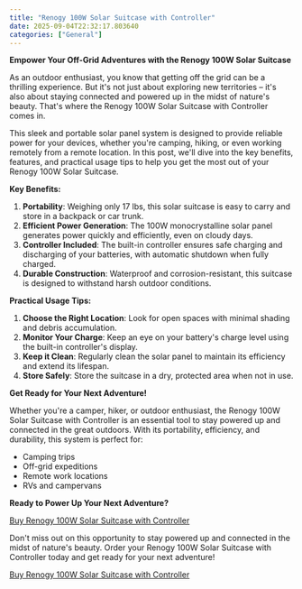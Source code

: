 ```yaml
---
title: "Renogy 100W Solar Suitcase with Controller"
date: 2025-09-04T22:32:17.803640
categories: ["General"]
---
```

**Empower Your Off-Grid Adventures with the Renogy 100W Solar Suitcase**

As an outdoor enthusiast, you know that getting off the grid can be a thrilling experience. But it's not just about exploring new territories – it's also about staying connected and powered up in the midst of nature's beauty. That's where the Renogy 100W Solar Suitcase with Controller comes in.

This sleek and portable solar panel system is designed to provide reliable power for your devices, whether you're camping, hiking, or even working remotely from a remote location. In this post, we'll dive into the key benefits, features, and practical usage tips to help you get the most out of your Renogy 100W Solar Suitcase.

**Key Benefits:**

1. **Portability**: Weighing only 17 lbs, this solar suitcase is easy to carry and store in a backpack or car trunk.
2. **Efficient Power Generation**: The 100W monocrystalline solar panel generates power quickly and efficiently, even on cloudy days.
3. **Controller Included**: The built-in controller ensures safe charging and discharging of your batteries, with automatic shutdown when fully charged.
4. **Durable Construction**: Waterproof and corrosion-resistant, this suitcase is designed to withstand harsh outdoor conditions.

**Practical Usage Tips:**

1. **Choose the Right Location**: Look for open spaces with minimal shading and debris accumulation.
2. **Monitor Your Charge**: Keep an eye on your battery's charge level using the built-in controller's display.
3. **Keep it Clean**: Regularly clean the solar panel to maintain its efficiency and extend its lifespan.
4. **Store Safely**: Store the suitcase in a dry, protected area when not in use.

**Get Ready for Your Next Adventure!**

Whether you're a camper, hiker, or outdoor enthusiast, the Renogy 100W Solar Suitcase with Controller is an essential tool to stay powered up and connected in the great outdoors. With its portability, efficiency, and durability, this system is perfect for:

* Camping trips
* Off-grid expeditions
* Remote work locations
* RVs and campervans

**Ready to Power Up Your Next Adventure?**

[Buy Renogy 100W Solar Suitcase with Controller](https://www.amazon.com/dp/B079JVBVL3)

Don't miss out on this opportunity to stay powered up and connected in the midst of nature's beauty. Order your Renogy 100W Solar Suitcase with Controller today and get ready for your next adventure!

[Buy Renogy 100W Solar Suitcase with Controller](https://www.amazon.com/dp/B079JVBVL3)
